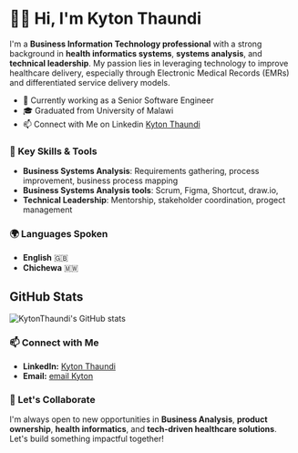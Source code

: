 # 🙋‍♂️ Hi, I'm Kyton Thaundi

I'm a **Business Information Technology professional** with a strong background in **health informatics systems**, **systems analysis**, and **technical leadership**. My passion lies in leveraging technology to improve healthcare delivery, especially through Electronic Medical Records (EMRs) and differentiated service delivery models.

- 💼 Currently working as a Senior Software Engineer
- 🎓 Graduated from University of Malawi
- 📫 Connect with Me on Linkedin [Kyton Thaundi](https://www.linkedin.com/in/kyton-thaundi-60a98599/)


### 🚀 Key Skills & Tools
- **Business Systems Analysis**: Requirements gathering, process improvement, business process mapping
- **Business Systems Analysis tools**: Scrum, Figma, Shortcut, draw.io,
- **Technical Leadership**: Mentorship, stakeholder coordination, progect management

### 🌍 Languages Spoken
- **English** 🇬🇧
- **Chichewa** 🇲🇼


## GitHub Stats
![KytonThaundi's GitHub stats](https://github-readme-stats.vercel.app/api?username=KytonThaundi&show_icons=true&theme=solarized-dark)

### 📫 Connect with Me
- **LinkedIn:** [Kyton Thaundi](https://www.linkedin.com/in/kyton-thaundi-60a98599/)
- **Email:** [email Kyton](mailto:kythaundi@gmail.com)

### 🎯 Let's Collaborate
I'm always open to new opportunities in **Business Analysis**, **product ownership**, **health informatics**, and **tech-driven healthcare solutions**. Let's build something impactful together!

